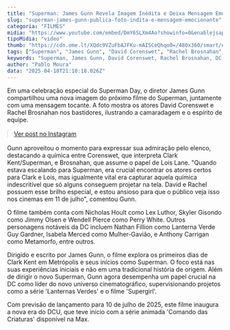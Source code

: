 ```yaml
---
title: "Superman: James Gunn Revela Imagem Inédita e Deixa Mensagem Emocionante"
slug: "superman-james-gunn-publica-foto-indita-e-mensagem-emocionante"
categoria: "FILMES"
midia: "https://www.youtube.com/embed/DmY6SLXm4Ao?showinfo=0&enablejsapi=1"
tipoMidia: "video"
thumb: "https://cdn.ome.lt/XQdc9VZuFbAJFKu-mAISCeQhqo0=/480x360/smart/extras/conteudos/01_zzxxHYo.jpg"
tags: ["Superman", "James Gunn", "David Corenswet", "Rachel Brosnahan", "DC", "filme de super-heróis", "Superman Day"]
keywords: "Superman, James Gunn, David Corenswet, Rachel Brosnahan, DC, filme de super-heróis, Superman Day"
author: "Pablo Moura"
data: "2025-04-18T21:10:18.026Z"
---
```


Em uma celebração especial do Superman Day, o diretor James Gunn compartilhou uma nova imagem do próximo filme do Superman, juntamente com uma mensagem tocante. A foto mostra os atores David Corenswet e Rachel Brosnahan nos bastidores, ilustrando a camaradagem e o espírito de equipe.

<blockquote class="instagram-media" data-instgrm-permalink="https://www.instagram.com/p/DImcVV4TLj9captioned/" data-instgrm-version="14" style="width:100%; max-width:540px; margin:1rem auto;"><a href="https://www.instagram.com/p/DImcVV4TLj9captioned/">Ver post no Instagram</a></blockquote>

Gunn aproveitou o momento para expressar sua admiração pelo elenco, destacando a química entre Corenswet, que interpreta Clark Kent/Superman, e Brosnahan, que assume o papel de Lois Lane. "Quando estava escalando para Superman, era crucial encontrar os atores certos para Clark e Lois, mas igualmente vital era capturar aquela química indescritível que só alguns conseguem projetar na tela. David e Rachel possuem esse brilho especial, e estou ansioso para que o público veja isso nos cinemas em 11 de julho", comentou Gunn.

O filme também conta com Nicholas Hoult como Lex Luthor, Skyler Gisondo como Jimmy Olsen e Wendell Pierce como Perry White. Outros personagens notáveis da DC incluem Nathan Fillion como Lanterna Verde Guy Gardner, Isabela Merced como Mulher-Gavião, e Anthony Carrigan como Metamorfo, entre outros.

Dirigido e escrito por James Gunn, o filme explora os primeiros dias de Clark Kent em Metrópolis e seus inícios como Superman. O foco está nas suas experiências iniciais e não em uma tradicional história de origem. Além de dirigir o novo Superman, Gunn agora desempenha um papel crucial na DC como líder do novo universo cinematográfico, supervisionando projetos como a série 'Lanternas Verdes' e o filme 'Supergirl'.

Com previsão de lançamento para 10 de julho de 2025, este filme inaugura a nova era do DCU, que teve início com a série animada 'Comando das Criaturas' disponível na Max.